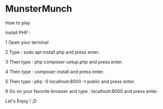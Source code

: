 # MunsterMunch

<p>How to play </p>

<p>Install PHP :</p>

<p>1 Open your terminal </p>
<p>2 Type : sudo apt install php and press enter. </p>
<p>3 Then type : php composer-setup.php and press enter.</p>
<p>4 Then type : composer install and press enter.</p>
<p>5 Then type : php -S localhost:8000 -t public and press enter.</p>
<p>6 Go on your favorite browser and type : localhost:8000 and press enter.</p>

<p>Let's Enjoy ! ;D</p>
